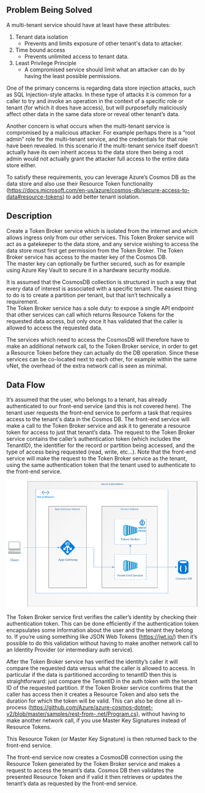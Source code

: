 ## Problem Being Solved
A multi-tenant service should have at least have these attributes:

1. Tenant data isolation
   - Prevents and limits exposure of other tenant's data to attacker.
2. Time bound access
   - Prevents unlimited access to tenant data.
3. Least Privilege Principle
   - A compromised service should limit what an attacker can do by having the least possible permissions.

One of the primary concerns is regarding data store injection attacks, such as SQL Injection-style attacks. In these 
type of attacks it is common for a caller to try and invoke an operation in the context of a specific role or tenant 
(for which it does have access), but will purposefully maliciously affect other data in the same data store or reveal 
other tenant’s data.

Another concern is what occurs when the multi-tenant service is compromised by a malicious attacker.  For example 
perhaps there is a “root admin” role for the multi-tenant service, and the credentials for that role have been revealed. 
In this scenario if the multi-tenant service itself doesn’t actually have its own inherit access to the data store then 
being a root admin would not actually grant the attacker full access to the entire data store either.

To satisfy these requirements, you can leverage Azure’s Cosmos DB as the data store and also use their Resource Token 
functionality (https://docs.microsoft.com/en-us/azure/cosmos-db/secure-access-to-data#resource-tokens) to add better 
tenant isolation.

## Description

Create a Token Broker service which is isolated from the internet and which allows ingress only from our other services. 
This Token Broker service will act as a gatekeeper to the data store, and any service wishing to access the data store 
must first get permission from the Token Broker. The Token Broker service has access to the master key of the Cosmos DB.  
The master key can optionally be further secured, such as for example using Azure Key Vault to secure it in a hardware 
security module.  

It is assumed that the CosmosDB collection is structured in such a way that every data of interest is associated with a 
specific tenant.  The easiest thing to do is to create a partition per tenant, but that isn’t technically a requirement.  
The Token Broker service has a sole duty: to expose a single API endpoint that other services can call which returns 
Resource Tokens for the requested data access, but only once it has validated that the caller is allowed to access the 
requested data.

The services which need to access the CosmosDB will therefore have to make an additional network call, to the Token 
Broker service, in order to get a Resource Token before they can actually do the DB operation.  Since these services 
can be co-located next to each other, for example within the same vNet, the overhead of the extra network call is seen 
as minimal.

## Data Flow
It’s assumed that the user, who belongs to a tenant, has already authenticated to our front-end service (and this is not 
covered here).  The tenant user requests the front-end service to perform a task that requires access to the tenant's 
data in the Cosmos DB.  The front-end service will make a call to the Token Broker service and ask it to generate a 
resource token for access to just that tenant’s data.  The request to the Token Broker service contains the caller’s 
authentication token (which includes the TenantID), the identifier for the record or partition being accessed, and the 
type of access being requested (read, write, etc…).  Note that the front-end service will make the request to the Token 
Broker service as the tenant, using the same authentication token that the tenant used to authenticate to the front-end 
service.

![Token Broker architecture](ResourceTokenBrokerArchitecture.png)

The Token Broker service first verifies the caller’s identity by checking their authentication token.  This can be done 
efficiently if the authentication token encapsulates some information about the user and the tenant they belong to.  If 
you’re using something like JSON Web Tokens (https://jwt.io/) then it’s possible to do this validation without having to 
make another network call to an Identity Provider (or intermediary auth service).  

After the Token Broker service has verified the identity’s caller it will compare the requested data versus what the 
caller is allowed to access.  In particular if the data is partitioned according to tenantID then this is 
straightforward: just compare the TenantID in the auth token with the tenant ID of the requested partition.  If the 
Token Broker service confirms that the caller has access then it creates a Resource Token and also sets the duration for 
which the token will be valid.  This can also be done all in-process 
(https://github.com/Azure/azure-cosmos-dotnet-v2/blob/master/samples/rest-from-.net/Program.cs), without having to make 
another network call, if you use Master Key Signatures instead of Resource Tokens.

This Resource Token (or Master Key Signature) is then returned back to the front-end service.

The front-end service now creates a CosmosDB connection using the Resource Token generated by the Token Broker service 
and makes a request to access the tenant’s data.  Cosmos DB then validates the presented Resource Token and if valid it 
then retrieves or updates the tenant’s data as requested by the front-end service.
